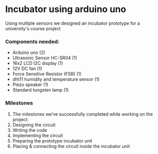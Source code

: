 # Incubator using arduino uno
Using multiple sensors we designed an incubator prototype for a university's course project

### Components needed:
- Arduino uno (2)
- Ultrasonic Sensor HC-SR04 (1)
- 16x2 LCD I2C display (1)
- 12V DC fan (1)
- Force Sensitive Resistor (FSR) (1)
- dht11 humidity and temperature sensor (1)
- Piezo speaker (1)
- Standard tungsten lamp (1)


### Milestones 

1. The milestones we’ve successfully completed while working on the project: 
2. Designing the circuit 
3. Writing the code 
4. Implementing the circuit 
5. Preparing the prototype incubator unit 
6. Placing & connecting the circuit inside the incubator unit 
